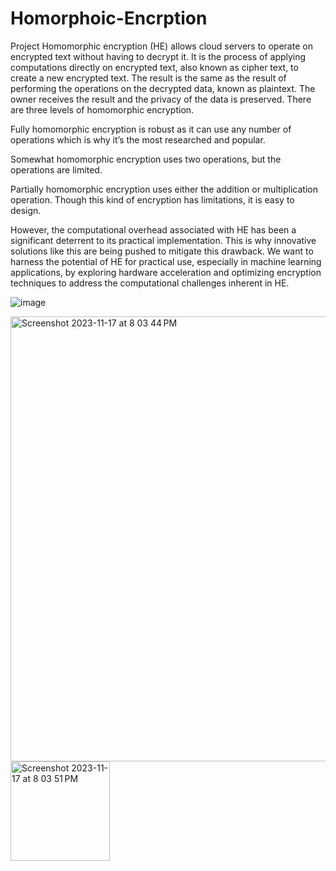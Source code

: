 # Homorphoic-Encrption
Project
Homomorphic encryption (HE) allows cloud servers to operate on encrypted text without having to decrypt it. It is the process of applying computations directly on encrypted text, also known as cipher text, to create a new encrypted text. The result is the same as the result of performing the operations on the decrypted data, known as plaintext.  The owner receives the result and the privacy of the data is preserved. There are three levels of homomorphic encryption.  

Fully homomorphic encryption is robust as it can use any number of operations which is why it’s the most researched and popular. 

Somewhat homomorphic encryption uses two operations, but the operations are limited.  

Partially homomorphic encryption uses either the addition or multiplication operation. Though this kind of encryption has limitations, it is easy to design.  

 

However, the computational overhead associated with HE has been a significant deterrent to its practical implementation. This is why innovative solutions like this are being pushed to mitigate this drawback. We want to harness the potential of HE for practical use, especially in machine learning applications, by exploring hardware acceleration and optimizing encryption techniques to address the computational challenges inherent in HE.

![image](https://github.com/Vidacelinda/Homorphoic-Encrption/assets/87499194/0e1286f1-0525-4db3-bdfe-7a71988288ea)

<img width="712" alt="Screenshot 2023-11-17 at 8 03 44 PM" src="https://github.com/Vidacelinda/Homorphoic-Encrption-Front-End-Interface/assets/87499194/5211c605-4909-49c0-9e2c-c0feb1576e58">

<img width="159" alt="Screenshot 2023-11-17 at 8 03 51 PM" src="https://github.com/Vidacelinda/Homorphoic-Encrption-Front-End-Interface/assets/87499194/d2b03a05-1a39-4fd5-b63b-1686f1db16f1">


